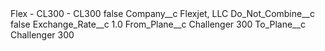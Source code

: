 <?xml version="1.0" encoding="UTF-8"?>
<CustomMetadata xmlns="http://soap.sforce.com/2006/04/metadata" xmlns:xsi="http://www.w3.org/2001/XMLSchema-instance" xmlns:xsd="http://www.w3.org/2001/XMLSchema">
    <label>Flex - CL300 - CL300</label>
    <protected>false</protected>
    <values>
        <field>Company__c</field>
        <value xsi:type="xsd:string">Flexjet, LLC</value>
    </values>
    <values>
        <field>Do_Not_Combine__c</field>
        <value xsi:type="xsd:boolean">false</value>
    </values>
    <values>
        <field>Exchange_Rate__c</field>
        <value xsi:type="xsd:double">1.0</value>
    </values>
    <values>
        <field>From_Plane__c</field>
        <value xsi:type="xsd:string">Challenger 300</value>
    </values>
    <values>
        <field>To_Plane__c</field>
        <value xsi:type="xsd:string">Challenger 300</value>
    </values>
</CustomMetadata>
